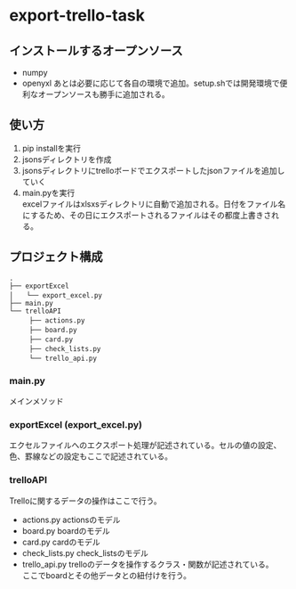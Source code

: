 # export-trello-task
## インストールするオープンソース
+ numpy
+ openyxl
あとは必要に応じて各自の環境で追加。setup.shでは開発環境で便利なオープンソースも勝手に追加される。
## 使い方
1. pip installを実行  
2. jsonsディレクトリを作成  
3. jsonsディレクトリにtrelloボードでエクスポートしたjsonファイルを追加していく  
4. main.pyを実行  
excelファイルはxlsxsディレクトリに自動で追加される。日付をファイル名にするため、その日にエクスポートされるファイルはその都度上書きされる。  
## プロジェクト構成

```
.
├── exportExcel
│　　└── export_excel.py
├── main.py
└── trelloAPI
　　　├── actions.py
　　　├── board.py
　　　├── card.py
　　　├── check_lists.py
　　　└── trello_api.py
``` 

### main.py
メインメソッド
### exportExcel (export_excel.py)
エクセルファイルへのエクスポート処理が記述されている。セルの値の設定、色、罫線などの設定もここで記述されている。
### trelloAPI
Trelloに関するデータの操作はここで行う。
+ actions.py
actionsのモデル
+ board.py
boardのモデル
+ card.py
cardのモデル
+ check_lists.py
check_listsのモデル
+ trello_api.py
trelloのデータを操作するクラス・関数が記述されている。  
ここでboardとその他データとの紐付けを行う。
